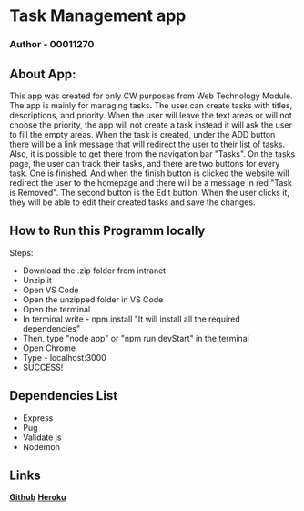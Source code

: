 # Task Management app

### Author - 00011270

## About App:

This app was created for only CW purposes from Web Technology Module. The app is mainly for managing tasks. The user can create tasks with titles, descriptions, and priority. When the user will leave the text areas or will not choose the priority, the app will not create a task instead it will ask the user to fill the empty areas. When the task is created, under the ADD button there will be a link message that will redirect the user to their list of tasks. Also, it is possible to get there from the navigation bar "Tasks". On the tasks page, the user can track their tasks, and there are two buttons for every task. One is finished. And when the finish button is clicked the website will redirect the user to the homepage and there will be a message in red "Task is Removed". The second button is the Edit button. When the user clicks it, they will be able to edit their created tasks and save the changes.

## How to Run this Programm locally

Steps:

- Download the .zip folder from intranet
- Unzip it
- Open VS Code
- Open the unzipped folder in VS Code
- Open the terminal
- In terminal write - npm install "It will install all the required dependencies"
- Then, type "node app" or "npm run devStart" in the terminal
- Open Chrome
- Type - localhost:3000
- SUCCESS!

## Dependencies List

- Express
- Pug
- Validate js
- Nodemon

## Links

**[Github](https://github.com/abdulla0207/task-management-app-js)**
**[Heroku](https://webtech-task-management-app.herokuapp.com/)**
